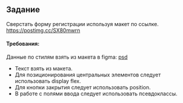 ## Задание 
Сверстать форму регистрации используя макет по ссылке.
https://postimg.cc/SX80mwrn

#### Требования:
Данные по стилям взять из макета в figma: 
[psd](https://www.figma.com/file/moIMHS67JQUrvH6WnvvYrB/forms_templates?node-id=1%3A69&t=cOVYuFB1NXZDa0yy-0)

- Текст взять из макета.
- Для позиционирования центральных элементов следует использовать display flex.
- Для кнопки закрытия следует использовать position.
- В работе с полями ввода следует использовать псевдоклассы.